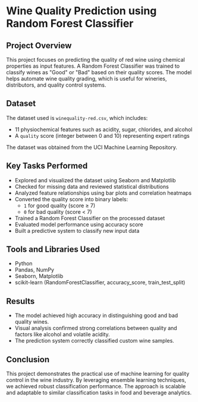 # Wine Quality Prediction using Random Forest Classifier

## Project Overview

This project focuses on predicting the quality of red wine using chemical properties as input features. A Random Forest Classifier was trained to classify wines as "Good" or "Bad" based on their quality scores. The model helps automate wine quality grading, which is useful for wineries, distributors, and quality control systems.

## Dataset

The dataset used is `winequality-red.csv`, which includes:
- 11 physiochemical features such as acidity, sugar, chlorides, and alcohol
- A `quality` score (integer between 0 and 10) representing expert ratings

The dataset was obtained from the UCI Machine Learning Repository.

## Key Tasks Performed

- Explored and visualized the dataset using Seaborn and Matplotlib
- Checked for missing data and reviewed statistical distributions
- Analyzed feature relationships using bar plots and correlation heatmaps
- Converted the quality score into binary labels:  
  - `1` for good quality (score ≥ 7)  
  - `0` for bad quality (score < 7)
- Trained a Random Forest Classifier on the processed dataset
- Evaluated model performance using accuracy score
- Built a predictive system to classify new input data

## Tools and Libraries Used

- Python
- Pandas, NumPy
- Seaborn, Matplotlib
- scikit-learn (RandomForestClassifier, accuracy_score, train_test_split)

## Results

- The model achieved high accuracy in distinguishing good and bad quality wines.
- Visual analysis confirmed strong correlations between quality and factors like alcohol and volatile acidity.
- The prediction system correctly classified custom wine samples.

## Conclusion

This project demonstrates the practical use of machine learning for quality control in the wine industry. By leveraging ensemble learning techniques, we achieved robust classification performance. The approach is scalable and adaptable to similar classification tasks in food and beverage analytics.
